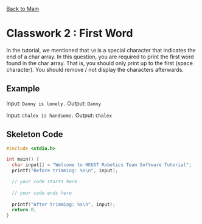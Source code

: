[Back to Main](../README.md)

# Classwork 2 : First Word

In the tutorial, we mentioned that `\0` is a special character that indicates the end of a char array. In this question, you are required to print the first word found in the char array. That is, you should only print up to the first (space character). You should remove / not display the characters afterwards.

## Example

Input: `Danny is lonely.` Output: `Danny`

Input: `Chalex is handsome.` Output: `Chalex`

## Skeleton Code

```c
#include <stdio.h>

int main() {
  char input[] = "Welcome to HKUST Robotics Team Software Tutorial";
  printf("Before trimming: %s\n", input);

  // your code starts here
  
  // your code ends here
  
  printf("After trimming: %s\n", input);
  return 0;
}
```
